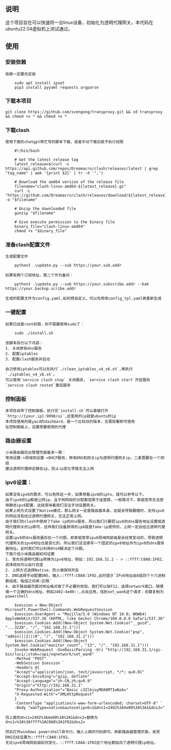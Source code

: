 ## 说明

这个项目旨在可以快速将一台linux设备，初始化为透明代理网关。本代码在ubuntu22.04虚拟机上测试通过。


## 使用 

### 安装依赖

    依赖一定要先安装

```
    sudo apt install ipset 
    pip3 install pyyaml requests argparse
```

### 下载本项目

```
git clone https://github.com/svengong/transproxy.git && cd transproxy && chmod +x * && chmod +x *
```

### 下载clash

    使用下面的chatgpt帮忙写的脚本下载，或者手动下载后赋予执行权限
```
    #!/bin/bash

    # Get the latest release tag
    latest_release=$(curl -s https://api.github.com/repos/Dreamacro/clash/releases/latest | grep "tag_name" | awk '{print $2}' | tr -d '",')

    # Download the amd64 version of the release file
    filename="clash-linux-amd64-${latest_release}.gz"
    curl -L "https://github.com/Dreamacro/clash/releases/download/${latest_release}/$filename" -o "$filename"

    # Unzip the downloaded file
    gunzip "$filename"

    # Give execute permission to the binary file
    binary_file="clash-linux-amd64"
    chmod +x "$binary_file"

``` 

### 准备clash配置文件

    生成配置文件
```
    python3 .\update.py --sub https://your.sub.addr
```
    如果有两个订阅地址，第二个作为备份：
```
    python3 .\update.py --sub https://your.subscribe.addr --bak https://your.backup.scribe.addr
```
    生成的配置文件为config.yaml,如何想自定义，可以先修改config_tpl.yaml再重新生成
    

### 一键配置
    如果已经是root权限，则不需要使用sudo了：
```
    sudo ./install.sh
```
    

    该脚本执行以下内容：
    1. 关闭原有dns服务
    2. 配置iptables
    3. 配置clash服务并启动

    自己修改iptables可以先执行`./clean_iptables_v4_v6.sh`,再执行`./iptables_v4_v6.sh`。
    可以使用`service clash stop` 关闭服务，`service clash start`开启服务 `service clash restat`重启服务

### 控制面板

    本项目自带了控制面板，执行完`install.sh`可以直接打开`http://{your.ip}:9090/ui`,这里用的ip就是ubuntu的ip
    本项目使用的是yacd的dashbard，是一个比较旧的版本，无需部署即可使用
    在控制面板上，设置想要使用的代理


### 路由器设置

    小米路由器后台管理页面基本一致：
    常用设置->局域网设置->DHCP服务，修改DNS和网关ip为透明代理网关ip，二者需要在一个网段
    建议透明代理绑定静态ip，防止ip变化导致无法上网

### ipv6设置：

    如果没有ipv6的需求，可以免除这一步，如果想看ipv6的iptv，就可以参考以下。
    由于ipv6的ip都是公网ip，且子网网段的分配都受限于运营商，一般情况下，家庭宽带无法使用静态ipv6配置，这就意味着我们没法手动设置网关。
    如果上网方式设置了Native模式，那么网关一定是路由器本身，这就会导致翻墙时，支持ipv6的网站没有经过透明代理网关，无法正常上网。
    由于我们的clash中使用了fake-ip的dns服务，所以我们只要把ipv6的dns服务地址设置成透明代理网关的ip即可，这样我们设备获得的ip6就是fake-ip提供的，上网一定会经过透明代理网关。
    设置ipv6的dns服务器存在一个问题，即家庭宽带ipv6局域网前缀是会经常变动的，导致透明代理网关的ipv6地址也是变化的，所以我们没法填写一个固定的ipv6地址作为ipv6的dns服务器地址。此时我们可以利用6to4解决这个问题。
    下面介绍小米路由器如何设置
    1. 首先将透明代理ip转换为ipv6地址，例如：192.168.31.2 - > ::ffff:C0A8:1F02，具体规则可以自行百度
    2. 上网方式选择Native，防火墙保持开启
    3. DNS选择手动配置DNS，输入::ffff:C0A8:1F02,此时提示`IPv6地址由8组四个十六进制数组成，每组之间用:区隔`
    4. 由于路由器页面对地址格式做了不必要的校验，我们可以按F12，选择network窗口，随便填一个正确的dns地址，例如2402:4e00::,点击应用，找到set_wan6这个请求：右键复制为powershell

```
    $session = New-Object Microsoft.PowerShell.Commands.WebRequestSession
    $session.UserAgent = "Mozilla/5.0 (Windows NT 10.0; WOW64) AppleWebKit/537.36 (KHTML, like Gecko) Chrome/104.0.0.0 Safari/537.36"
    $session.Cookies.Add((New-Object System.Net.Cookie("__guid", "...3228", "/", "192.168.31.1")))
    $session.Cookies.Add((New-Object System.Net.Cookie("psp", "admin|||2|||0", "/", "192.168.31.1")))
    $session.Cookies.Add((New-Object System.Net.Cookie("monitor_count", "13", "/", "192.168.31.1")))
    Invoke-WebRequest -UseBasicParsing -Uri "http://192.168.31.1/cgi-bin/luci/;stok=/api/xqnetwork/set_wan6" `
    -Method "POST" `
    -WebSession $session `
    -Headers @{
    "Accept"="application/json, text/javascript, */*; q=0.01"
    "Accept-Encoding"="gzip, deflate"
    "Accept-Language"="zh-CN,zh;q=0.9"
    "Origin"="http://192.168.31.1"
    "Proxy-Authorization"="Basic c3ZlbjoyMDA0MTIwNzA="
    "X-Requested-With"="XMLHttpRequest"
    } `
    -ContentType "application/x-www-form-urlencoded; charset=UTF-8" `
    -Body "wanType=native&autosetipv6=1&dns1=2402%3A4e00%3A%3A1&dns2="
```
    
    将上面的dns1=2402%3A4e00%3A%3A1&dns2=替换为dns1=%3A%3Affff%3AC0A8%3A1F02&dns2=

    然后打开windows powershell命令行，输入上面的代码即可，刷新路由器管理页面，发现DNS已经设置为::ffff:C0A8:1F02。
    无论ipv6局域网前缀如何变化，::ffff:C0A8:1F02这个地址都指向了透明代理ip地址。
